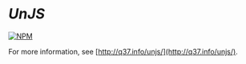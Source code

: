 # *UnJS*

[![NPM](https://nodei.co/npm/unjs.png)](https://nodei.co/npm/unjs/)

For more information, see [http://q37.info/unjs/](http://q37.info/unjs/).
